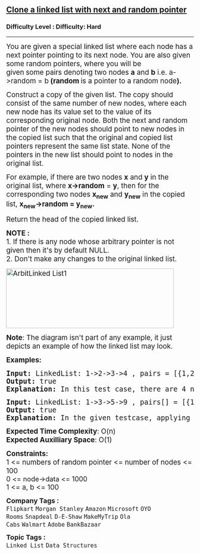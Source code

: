 <h2><a href="https://www.geeksforgeeks.org/problems/clone-a-linked-list-with-next-and-random-pointer/1?page=1&category=Linked%20List&company=Amazon,Microsoft,Google&difficulty=Medium,Hard&sortBy=submissions">Clone a linked list with next and random pointer</a></h2><h3>Difficulty Level : Difficulty: Hard</h3><hr><div class="problems_problem_content__Xm_eO"><p><span style="font-size: 14pt;">You are given a special linked list where each node has a next pointer pointing to its next node. You are also given some random pointers, where you will be given<strong>&nbsp;</strong>some&nbsp;pairs denoting two nodes&nbsp;<strong>a</strong>&nbsp;and&nbsp;<strong>b</strong> i.e. a-&gt;random = b<strong>&nbsp;</strong><strong>(</strong><strong>random</strong><strong>&nbsp;</strong>is a pointer to a random node<strong>).</strong></span></p>
<p><span style="font-size: 14pt;">Construct a copy of the given list. The copy should consist of the same number of new nodes, where each new node has its value set to the value of its corresponding original node. Both the next and random pointer of the new nodes should point to new nodes in the copied list such that the original and copied list pointers represent the same list state. None of the pointers in the new list should point to nodes in the original list.</span></p>
<p><span style="font-size: 14pt;">For example, if there are two nodes&nbsp;<strong>x</strong>&nbsp;and&nbsp;<strong>y</strong>&nbsp;in the original list, where&nbsp;<strong>x-&gt;random</strong> = <strong>y</strong>, then for the corresponding two nodes&nbsp;<strong>x<sub>new</sub></strong>&nbsp;and&nbsp;<strong>y<sub>new</sub></strong>&nbsp;in the copied list,&nbsp;<strong>x<sub>new</sub>-&gt;</strong><strong>random</strong><strong> = y<sub>new</sub>.</strong></span></p>
<p><span style="font-size: 14pt;">Return the head of the copied linked list.</span></p>
<p><span style="font-size: 14pt;"><strong>NOTE :&nbsp;</strong><br>1. If there is any node whose arbitrary pointer is not given then it's by default NULL.&nbsp;<br>2. Don't make any changes to the original linked list.</span></p>
<p><span style="font-size: 14pt;"><img class="aligncenter size-full wp-image-1254" style="height: 160px; width: 450px;" title="ArbitLinked List1" src="https://contribute.geeksforgeeks.org/wp-content/uploads/clone.jpg" alt="ArbitLinked List1"></span></p>
<p><span style="font-size: 14pt;"><strong>Note</strong>: The diagram isn't part of any example, it just depicts an example of how the linked list may look.</span></p>
<p><span style="font-size: 14pt;"><strong>Examples:</strong></span></p>
<pre><span style="font-size: 14pt;"><strong>Input: </strong>LinkedList: 1-&gt;2-&gt;3-&gt;4 , pairs = [{1,2},{2,4}]
<strong>Output: </strong>true<strong>
Explanation: </strong>In this test case, there are 4 nodes in linked list.&nbsp; Among these 4 nodes,&nbsp; 2 nodes have arbitrary pointer set, rest two nodes have arbitrary pointer as NULL. Second line tells us the value of four nodes. The third line gives the information about arbitrary pointers. The first node arbitrary pointer is set to node 2.&nbsp; The second node arbitrary pointer is set to node 4.
</span></pre>
<pre><span style="font-size: 14pt;"><strong>Input: </strong>LinkedList: 1-&gt;3-&gt;5-&gt;9 , pairs[] = [{1,1},{3,4}]
<strong>Output: </strong>true<strong>
Explanation: </strong>In the given testcase, applying the method as stated in the above example, the output will be 1.
</span></pre>
<p><span style="font-size: 14pt;"><strong>Expected Time Complexity</strong>: O(n)<br><strong>Expected Auxilliary Space</strong>: O(1)</span></p>
<p><span style="font-size: 14pt;"><strong>Constraints:</strong><br>1 &lt;=&nbsp;numbers of random pointer &lt;=&nbsp;number of nodes &lt;= 100<br><span style="font-size: 18px;">0 &lt;= node-&gt;data &lt;= 1000</span><br></span><span style="font-size: 14pt;">1 &lt;= a, b &lt;= 100</span></p></div><p><span style=font-size:18px><strong>Company Tags : </strong><br><code>Flipkart</code>&nbsp;<code>Morgan Stanley</code>&nbsp;<code>Amazon</code>&nbsp;<code>Microsoft</code>&nbsp;<code>OYO Rooms</code>&nbsp;<code>Snapdeal</code>&nbsp;<code>D-E-Shaw</code>&nbsp;<code>MakeMyTrip</code>&nbsp;<code>Ola Cabs</code>&nbsp;<code>Walmart</code>&nbsp;<code>Adobe</code>&nbsp;<code>BankBazaar</code>&nbsp;<br><p><span style=font-size:18px><strong>Topic Tags : </strong><br><code>Linked List</code>&nbsp;<code>Data Structures</code>&nbsp;